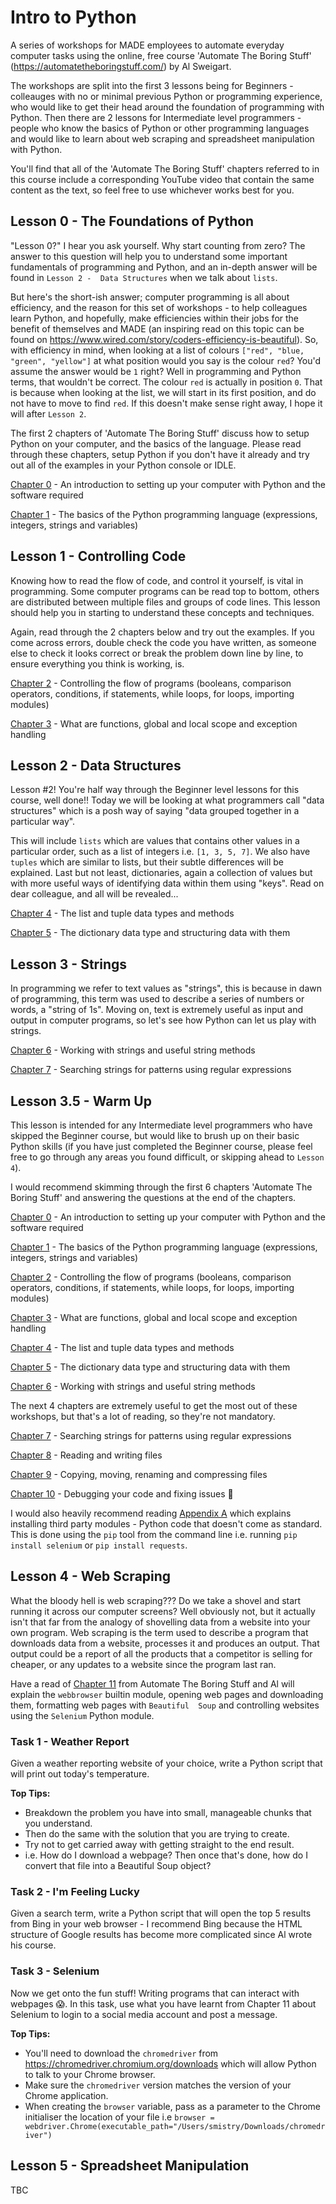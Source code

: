 # Intro to Python
A series of workshops for MADE employees to automate everyday computer tasks using the online, free course 'Automate The 
Boring Stuff' (https://automatetheboringstuff.com/) by Al Sweigart.

The workshops are split into the first 3 lessons being for Beginners - colleauges with no or minimal previous Python or 
programming experience, who would like to get their head around the foundation of programming with Python. Then there 
are 2 lessons for Intermediate level programmers - people who know the basics of Python or other programming languages
and would like to learn about web scraping and spreadsheet manipulation with Python.

You'll find that all of the 'Automate The Boring Stuff' chapters referred to in this course include a corresponding
YouTube video that contain the same content as the text, so feel free to use whichever works best for you.

## Lesson 0 - The Foundations of Python
"Lesson 0?" I hear you ask yourself. Why start counting from zero? The answer to this question will help you to 
understand some important fundamentals of programming and Python, and an in-depth answer will be found in `Lesson 2 - 
Data Structures` when we talk about `lists`. 

But here's the short-ish answer; computer programming is all about efficiency, and the reason for this set of 
workshops - to help colleagues learn Python, and hopefully, make efficiencies within their jobs for the benefit of 
themselves and MADE (an inspiring read on this topic can be found on 
https://www.wired.com/story/coders-efficiency-is-beautiful). So, with efficiency in mind, when looking at a list of 
colours `["red", "blue, "green", "yellow"]` at what position would you say is the colour `red`? You'd assume the answer 
would be `1` right? Well in programming and Python terms, that wouldn't be correct. The colour `red` is actually in 
position `0`. That is because when looking at the list, we will start in its first position, and do not have to move to 
find `red`. If this doesn't make sense right away, I hope it will after `Lesson 2`.

The first 2 chapters of 'Automate The Boring Stuff' discuss how to setup Python on your computer, and the basics of the
language. Please read through these chapters, setup Python if you don't have it already and try out all of the examples
in your Python console or IDLE.

[Chapter 0](https://automatetheboringstuff.com/chapter0/) - An introduction to setting up your computer with Python and 
the software required

[Chapter 1](https://automatetheboringstuff.com/chapter1/) - The basics of the Python programming language (expressions, 
integers, strings and variables)

## Lesson 1 - Controlling Code
Knowing how to read the flow of code, and control it yourself, is vital in programming. Some computer programs can be 
read top to bottom, others are distributed between multiple files and groups of code lines. This lesson should help you
in starting to understand these concepts and techniques.

Again, read through the 2 chapters below and try out the examples. If you come across errors, double check the code you
have written, as someone else to check it looks correct or break the problem down line by line, to ensure everything you
think is working, is. 

[Chapter 2](https://automatetheboringstuff.com/chapter2/) - Controlling the flow of programs (booleans, comparison 
operators, conditions, if statements, while loops, for loops, importing modules)

[Chapter 3](https://automatetheboringstuff.com/chapter3/) - What are functions, global and local scope and exception 
handling 

## Lesson 2 - Data Structures
Lesson #2! You're half way through the Beginner level lessons for this course, well done!! Today we will be looking at
what programmers call "data structures" which is a posh way of saying "data grouped together in a particular way". 

This will include `lists` which are values that contains other values in a particular order, such as a list of integers 
i.e. `[1, 3, 5, 7]`. We also have `tuples` which are similar to lists, but their subtle differences will be explained.
Last but not least, dictionaries, again a collection of values but with more useful ways of identifying data within them
using "keys". Read on dear colleague, and all will be revealed...

[Chapter 4](https://automatetheboringstuff.com/chapter4/) - The list and tuple data types and methods

[Chapter 5](https://automatetheboringstuff.com/chapter5/) - The dictionary data type and structuring data with them

## Lesson 3 - Strings
In programming we refer to text values as "strings", this is because in dawn of programming, this term was used to
describe a series of numbers or words, a "string of 1s". Moving on, text is extremely useful as input and output in
computer programs, so let's see how Python can let us play with strings.

[Chapter 6](https://automatetheboringstuff.com/chapter6/) - Working with strings and useful string methods

[Chapter 7](https://automatetheboringstuff.com/chapter7/) - Searching strings for patterns using regular expressions

## Lesson 3.5 - Warm Up
This lesson is intended for any Intermediate level programmers who have skipped the Beginner course, but would like to 
brush up on their basic Python skills (if you have just completed the Beginner course, please feel free to go through
any areas you found difficult, or skipping ahead to `Lesson 4`). 

I would recommend skimming through the first 6 chapters 'Automate The Boring Stuff' and answering the questions at the 
end of the chapters. 

[Chapter 0](https://automatetheboringstuff.com/chapter0/) - An introduction to setting up your computer with Python and 
the software required

[Chapter 1](https://automatetheboringstuff.com/chapter1/) - The basics of the Python programming language (expressions, 
integers, strings and variables)

[Chapter 2](https://automatetheboringstuff.com/chapter2/) - Controlling the flow of programs (booleans, comparison 
operators, conditions, if statements, while loops, 
for loops, importing modules)

[Chapter 3](https://automatetheboringstuff.com/chapter3/) - What are functions, global and local scope and exception 
handling 

[Chapter 4](https://automatetheboringstuff.com/chapter4/) - The list and tuple data types and methods

[Chapter 5](https://automatetheboringstuff.com/chapter5/) - The dictionary data type and structuring data with them

[Chapter 6](https://automatetheboringstuff.com/chapter6/) - Working with strings and useful string methods

The next 4 chapters are extremely useful to get the most out of these workshops, but that's a lot of reading, so they're
not mandatory.

[Chapter 7](https://automatetheboringstuff.com/chapter7/) - Searching strings for patterns using regular expressions

[Chapter 8](https://automatetheboringstuff.com/chapter8/) - Reading and writing files

[Chapter 9](https://automatetheboringstuff.com/chapter9/) - Copying, moving, renaming and compressing files

[Chapter 10](https://automatetheboringstuff.com/chapter10/) - Debugging your code and fixing issues 🐛

I would also heavily recommend reading [Appendix A](https://automatetheboringstuff.com/appendixa/) which explains 
installing third party modules - Python code that doesn't come as standard. This is done using the `pip` tool from the
command line i.e. running `pip install selenium` or `pip install requests`.

## Lesson 4 - Web Scraping
What the bloody hell is web scraping??? Do we take a shovel and start running it across our computer screens? Well 
obviously not, but it actually isn't that far from the analogy of shovelling data from a website into your own program.
Web scraping is the term used to describe a program that downloads data from a website, processes it and produces an 
output. That output could be a report of all the products that a competitor is selling for cheaper, or any updates to a
website since the program last ran.

Have a read of [Chapter 11](https://automatetheboringstuff.com/chapter11/) from Automate The Boring Stuff and Al will 
explain the `webbrowser` builtin module, opening web pages and downloading them, formatting web pages with `Beautiful 
Soup` and controlling websites using the `Selenium` Python module.

### Task 1 - Weather Report
Given a weather reporting website of your choice, write a Python script that will print out today's temperature.

**Top Tips:** 
- Breakdown the problem you have into small, manageable chunks that you understand. 
- Then do the same with the solution that you are trying to create. 
- Try not to get carried away with getting straight to the end result. 
- i.e. How do I download a webpage? Then once that's done, how do I convert that file into a Beautiful Soup object?

### Task 2 - I'm Feeling Lucky
Given a search term, write a Python script that will open the top 5 results from Bing in your web browser - I recommend
Bing because the HTML structure of Google results has become more complicated since Al wrote his course.

### Task 3 - Selenium
Now we get onto the fun stuff! Writing programs that can interact with webpages 😱. In this task, use what you have
learnt from Chapter 11 about Selenium to login to a social media account and post a message.

**Top Tips:**
- You'll need to download the `chromedriver` from https://chromedriver.chromium.org/downloads which will allow Python to
talk to your Chrome browser.
- Make sure the `chromedriver` version matches the version of your Chrome application.
- When creating the `browser` variable, pass as a parameter to the Chrome initialiser the location of your file i.e 
`browser = webdriver.Chrome(executable_path="/Users/smistry/Downloads/chromedriver")`

## Lesson 5 - Spreadsheet Manipulation
TBC